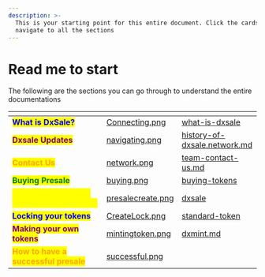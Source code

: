 ```yaml
---
description: >-
  This is your starting point for this entire document. Click the cards below to
  navigate to all the sections
---
```


# Read me to start

The following are the sections you can go through to understand the entire documentations

<table data-view="cards"><thead><tr><th></th><th data-hidden data-card-cover data-type="files"></th><th data-hidden data-card-target data-type="content-ref"></th></tr></thead><tbody><tr><td><mark style="color:blue;"><strong>What is DxSale?</strong></mark></td><td><a href=".gitbook/assets/Connecting.png">Connecting.png</a></td><td><a href="what-is-dxsale/">what-is-dxsale</a></td></tr><tr><td><mark style="color:purple;"><strong>Dxsale Updates</strong></mark></td><td><a href=".gitbook/assets/navigating.png">navigating.png</a></td><td><a href="what-is-dxsale/history-of-dxsale.network.md">history-of-dxsale.network.md</a></td></tr><tr><td><mark style="color:orange;"><strong>Contact Us</strong></mark></td><td><a href=".gitbook/assets/network.png">network.png</a></td><td><a href="what-is-dxsale/team-contact-us.md">team-contact-us.md</a></td></tr><tr><td><mark style="color:green;"><strong>Buying Presale</strong></mark></td><td><a href=".gitbook/assets/buying.png">buying.png</a></td><td><a href="how-to-use-dxsale/buying-tokens/">buying-tokens</a></td></tr><tr><td><mark style="color:yellow;"><strong>Launching your own crowdfunding/presale</strong></mark></td><td><a href=".gitbook/assets/presalecreate.png">presalecreate.png</a></td><td><a href="how-to-use-dxsale/dxsale/">dxsale</a></td></tr><tr><td><mark style="color:blue;"><strong>Locking your tokens</strong></mark></td><td><a href=".gitbook/assets/CreateLock.png">CreateLock.png</a></td><td><a href="how-to-use-dxsale/standard-token/">standard-token</a></td></tr><tr><td><mark style="color:purple;"><strong>Making your own tokens</strong></mark></td><td><a href=".gitbook/assets/mintingtoken.png">mintingtoken.png</a></td><td><a href="how-to-use-dxsale/dxmint.md">dxmint.md</a></td></tr><tr><td><mark style="color:orange;"><strong>How to have a successful presale</strong></mark></td><td><a href=".gitbook/assets/successful.png">successful.png</a></td><td></td></tr></tbody></table>


